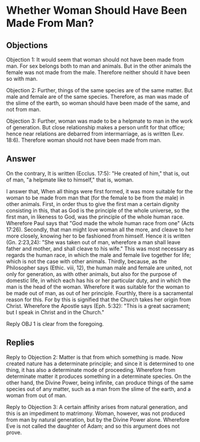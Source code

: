 # Whether Woman Should Have Been Made From Man?

## Objections

Objection 1: It would seem that woman should not have been made from man. For sex belongs both to man and animals. But in the other animals the female was not made from the male. Therefore neither should it have been so with man.

Objection 2: Further, things of the same species are of the same matter. But male and female are of the same species. Therefore, as man was made of the slime of the earth, so woman should have been made of the same, and not from man.

Objection 3: Further, woman was made to be a helpmate to man in the work of generation. But close relationship makes a person unfit for that office; hence near relations are debarred from intermarriage, as is written (Lev. 18:6). Therefore woman should not have been made from man.

## Answer

On the contrary, It is written (Ecclus. 17:5): "He created of him," that is, out of man, "a helpmate like to himself," that is, woman.

I answer that, When all things were first formed, it was more suitable for the woman to be made from man that (for the female to be from the male) in other animals. First, in order thus to give the first man a certain dignity consisting in this, that as God is the principle of the whole universe, so the first man, in likeness to God, was the principle of the whole human race. Wherefore Paul says that "God made the whole human race from one" (Acts 17:26). Secondly, that man might love woman all the more, and cleave to her more closely, knowing her to be fashioned from himself. Hence it is written (Gn. 2:23,24): "She was taken out of man, wherefore a man shall leave father and mother, and shall cleave to his wife." This was most necessary as regards the human race, in which the male and female live together for life; which is not the case with other animals. Thirdly, because, as the Philosopher says (Ethic. viii, 12), the human male and female are united, not only for generation, as with other animals, but also for the purpose of domestic life, in which each has his or her particular duty, and in which the man is the head of the woman. Wherefore it was suitable for the woman to be made out of man, as out of her principle. Fourthly, there is a sacramental reason for this. For by this is signified that the Church takes her origin from Christ. Wherefore the Apostle says (Eph. 5:32): "This is a great sacrament; but I speak in Christ and in the Church."

Reply OBJ 1 is clear from the foregoing.

## Replies

Reply to Objection 2: Matter is that from which something is made. Now created nature has a determinate principle; and since it is determined to one thing, it has also a determinate mode of proceeding. Wherefore from determinate matter it produces something in a determinate species. On the other hand, the Divine Power, being infinite, can produce things of the same species out of any matter, such as a man from the slime of the earth, and a woman from out of man.

Reply to Objection 3: A certain affinity arises from natural generation, and this is an impediment to matrimony. Woman, however, was not produced from man by natural generation, but by the Divine Power alone. Wherefore Eve is not called the daughter of Adam; and so this argument does not prove.